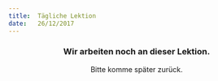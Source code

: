 ```yaml
---
title:  Tägliche Lektion
date:   26/12/2017
---
```


### <center>Wir arbeiten noch an dieser Lektion.</center>
<center>Bitte komme später zurück.</center>